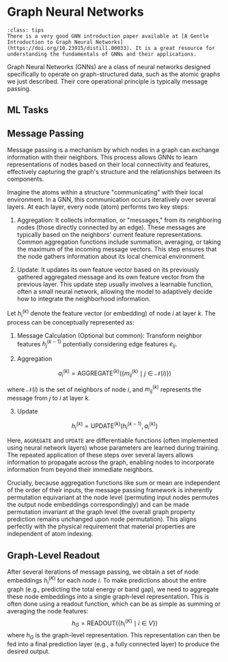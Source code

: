 # Graph Neural Networks

```{admonition} Introduction to GNNs
:class: tips
There is a very good GNN introduction paper available at [A Gentle Introduction to Graph Neural Networks](https://doi.org/10.23915/distill.00033). It is a great resource for understanding the fundamentals of GNNs and their applications.
```

Graph Neural Networks (GNNs) are a class of neural networks designed specifically to operate on graph-structured data, such as the atomic graphs we just described. Their core operational principle is typically message passing.

## ML Tasks

## Message Passing
Message passing is a mechanism by which nodes in a graph can exchange information with their neighbors. This process allows GNNs to learn representations of nodes based on their local connectivity and features, effectively capturing the graph's structure and the relationships between its components.

Imagine the atoms within a structure "communicating" with their local environment. In a GNN, this communication occurs iteratively over several layers. At each layer, every node (atom) performs two key steps:


1.  Aggregation: It collects information, or "messages," from its neighboring nodes (those directly connected by an edge). These messages are typically based on the neighbors' current feature representations. Common aggregation functions include summation, averaging, or taking the maximum of the incoming message vectors. This step ensures that the node gathers information about its local chemical environment.

2.  Update: It updates its own feature vector based on its previously gathered aggregated message and its own feature vector from the previous layer. This update step usually involves a learnable function, often a small neural network, allowing the model to adaptively decide how to integrate the neighborhood information.

Let $h_i^{(k)}$ denote the feature vector (or embedding) of node $i$ at layer $k$. The process can be conceptually represented as:

1.  Message Calculation (Optional but common): Transform neighbor features $h_j^{(k-1)}$ potentially considering edge features $e_{ij}$.

2.  Aggregation

$$a_i^{(k)} = \text{AGGREGATE}^{(k)} \left( \{ m_{ij}^{(k)} \mid j \in \mathcal{N}(i) \} \right)$$ 

where $\mathcal{N}(i)$ is the set of neighbors of node $i$, and $m_{ij}^{(k)}$ represents the message from $j$ to $i$ at layer $k$.

3.  Update

$$h_i^{(k)} = \text{UPDATE}^{(k)} \left( h_i^{(k-1)}, a_i^{(k)} \right)$$

Here, `AGGREGATE` and `UPDATE` are differentiable functions (often implemented using neural network layers) whose parameters are learned during training. The repeated application of these steps over several layers allows information to propagate across the graph, enabling nodes to incorporate information from beyond their immediate neighbors.

Crucially, because aggregation functions like sum or mean are independent of the order of their inputs, the message passing framework is inherently permutation equivariant at the node level (permuting input nodes permutes the output node embeddings correspondingly) and can be made permutation invariant at the graph level (the overall graph property prediction remains unchanged upon node permutation). This aligns perfectly with the physical requirement that material properties are independent of atom indexing.

## Graph-Level Readout
After several iterations of message passing, we obtain a set of node embeddings $h_i^{(K)}$ for each node $i$. To make predictions about the entire graph (e.g., predicting the total energy or band gap), we need to aggregate these node embeddings into a single graph-level representation. This is often done using a readout function, which can be as simple as summing or averaging the node features:
$$h_G = \text{READOUT} \left( \{ h_i^{(K)} \mid i \in V \} \right)$$
where $h_G$ is the graph-level representation. This representation can then be fed into a final prediction layer (e.g., a fully connected layer) to produce the desired output.
